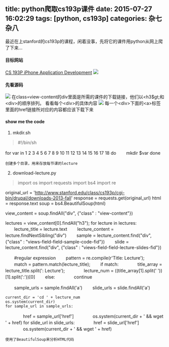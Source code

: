 title: python爬取cs193p课件
date: 2015-07-27 16:02:29
tags: [python, cs193p]
categories: 杂七杂八
---
最近在上stanford的cs193p的课程，闲着没事，先将它的课件用python从网上爬了下来...

<!-- more -->

#### 目标网站
[CS 193P iPhone Application Development](http://www.stanford.edu/class/cs193p/cgi-bin/drupal/downloads-2013-fall)
<img src='/images/lionheart/cs193p_index.png'>

#### 先看源码
<img src='/images/lionheart/cs193p_html_code.png'>
在class=view-content的div里面是所需的课件的下载链接，他们以&lt;h3$gt;和&lt;div&gt;的顺序排列。
看看每个&lt;div&gt;的具体内容
<img src='/images/lionheart/cs193p_html_code1.png'>
每一个&lt;div&gt;下面的&lt;a&gt;标签里面的href链接所对应的内容都应该下载下来

#### show me the code
1. mkdir.sh
>\#!/bin/sh
>
for var in 1 2 3 4 5 6 7 8 9 10 11 12 13 14 15 16 17 18
do
　　mkdir $var
done

    创建多个目录，用来存放每节课的lecture

2. download-lecture.py
>import os
import requests
import bs4
import re
>
original_url = 'http://www.stanford.edu/class/cs193p/cgi-bin/drupal/downloads-2013-fall'
response = requests.get(original_url)
html = response.text
soup = bs4.BeautifulSoup(html)
>
view_content = soup.findAll("div", {"class" : "view-content"})
>
lectures = view_content[0].findAll("h3");
for lecture in lectures:
　　lecture_title = lecture.text
　　lecture_content = lecture.findNextSibling("div")
　　sample = lecture_content.find("div", {"class" : "views-field-field-sample-code-fid"})
　　slide = lecture_content.find("div", {"class" : "views-field-field-lecture-slides-fid"})
>
　　\#regular expression
　　pattern = re.compile(r'Title: Lecture');
　　match = pattern.match(lecture_title);
　　if match:
　　　　title_array = lecture_title.split(': Lecture');
　　　　lecture_num = ((title_array[1].split(' '))[1].split(':'))[0]
　　else:
　　　　continue
>
　　sample_urls = sample.findAll('a')
　　slide_urls = slide.findAll('a')
>
    current_dir = 'cd ' + lecture_num
    os.system(current_dir)
    for sample_url in sample_urls:
　　　　href = sample_url['href']
　　　　os.system(current_dir + ' && wget ' + href)
    for slide_url in slide_urls:
　　　　href = slide_url['href']
　　　　os.system(current_dir + ' && wget ' + href)

    使用了BeautifulSoup来分析HTML代码
